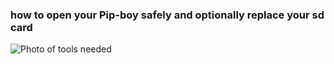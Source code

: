 ### how to open your Pip-boy safely and optionally replace your sd card

![Photo of tools needed](https://github.com/user-attachments/assets/6a2337fd-fe8f-4cc3-af88-88a99baf9df6)
